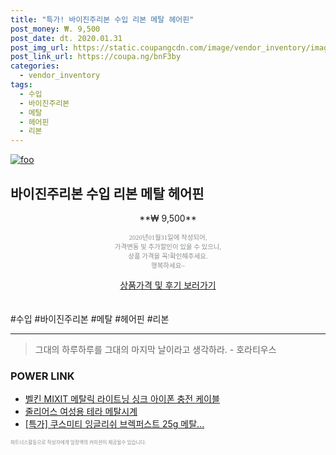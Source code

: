 ```yaml
--- 
title: "특가! 바이진주리본 수입 리본 메탈 헤어핀" 
post_money: ₩. 9,500 
post_date: dt. 2020.01.31 
post_img_url: https://static.coupangcdn.com/image/vendor_inventory/images/2019/03/11/14/3/0d970234-323f-4718-9da0-54b0ba5aafbd.jpg 
post_link_url: https://coupa.ng/bnF3by 
categories: 
  - vendor_inventory 
tags: 
  - 수입 
  - 바이진주리본 
  - 메탈 
  - 헤어핀 
  - 리본 
--- 
```

[![foo](https://static.coupangcdn.com/image/vendor_inventory/images/2019/03/11/14/3/0d970234-323f-4718-9da0-54b0ba5aafbd.jpg)](https://coupa.ng/bnF3by) 

## 바이진주리본 수입 리본 메탈 헤어핀 
<p style="text-align: center;">**₩ 9,500**</p> 
<p style="text-align: center;"><span style="color: #898c8f; font-family: Georgia,Times,serif; font-size: 0.75em;">2020년01월31일에 작성되어, <br>가격변동 및 추가할인이 있을 수 있으니,<br> 상품 가격을 꼭!확인해주세요.<br>행복하세요~</span> 
</p>	 
<div markdown="0" style="text-align: center;"><a href="https://coupa.ng/bnF3by" class="btn btn--success">상품가격 및 후기 보러가기</a></div> 
<br><br> 
  #수입 #바이진주리본 #메탈 #헤어핀 #리본 
<hr> 

> 그대의 하루하루를 그대의 마지막 날이라고 생각하라. - 호라티우스 


### POWER LINK

* <a href="https://blog.naver.com/fasyy4321/221787328780" target="_blank">벨킨 MIXIT 메탈릭 라이트닝 싱크 아이폰 충전 케이블</a>
* <a href="https://blog.naver.com/sakai111/221785248829" target="_blank">줄리어스 여성용 테라 메탈시계</a>
* <a href="https://blog.naver.com/santokki14/221788393427" target="_blank">[특가] 쿠스미티 잉글리쉬 브렉퍼스트 25g 메탈...</a>

<span style="color: #898c8f; font-family: Georgia,Times,serif; font-size: 0.55em;">파트너스활동으로 작성자에게 일정액의 커미션이 제공될수 있습니다.</span> 
